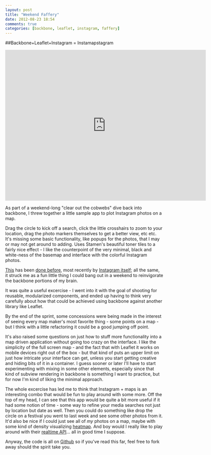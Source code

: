```yaml
---
layout: post
title: "Weekend Faffery"
date: 2012-08-23 18:54
comments: true
categories: [backbone, leaflet, instagram, faffery]
---
```

##Backbone+Leaflet+Instagram = Instamapstagram
<iframe width="640" height='480' src="http://iirvine.github.com/instamapstagram/index.html" frameborder="0"></iframe>

As part of a weekend-long "clear out the cobwebs" dive back into backbone, I threw together a little sample app to plot Instagram photos on a map. 

Drag the circle to kick off a search, click the little crosshairs to zoom to your location, drag the photo markers themselves to get a better view, etc etc. It's missing some basic functionality, like popups for the photos, that I may or may not get around to adding. Uses Stamen's beautiful toner tiles to a fairly nice effect - I like the counterpoint of the very minimal, black and white-ness of the basemap and interface with the colorful Instagram photos.

[This](http://www.mapgrams.com/) has been [done before](http://www.mapstagram.com/), most recently by [Instagram itself](http://blog.instagram.com/post/29555443184/instagram-3-0-photo-maps-more-weve-been); all the same, it struck me as a fun little thing I could bang out in a weekend to reinvigorate the backbone portions of my brain. 

It was quite a useful excercise - I went into it with the goal of shooting for reusable, modularized components, and ended up having to think very carefully about how that could be achieved using backbone against another library like Leaflet. 

By the end of the sprint, some concessions were being made in the interest of seeing every map maker's most favorite thing - some points on a map - but I think with a little refactoring it could be a good jumping off point. 

It's also raised some questions on just how to stuff more functionality into a map driven application without going too crazy on the interface. I like the simplicity of the full screen map - and the fact that with Leaflet it works on mobile devices right out of the box - but that kind of puts an upper limit on just how intricate your interface can get, unless you start getting creative and hiding bits of it in a container. I guess sooner or later I'll have to start experimenting with mixing in some other elements, especially since that kind of subview rendering in backbone is something I want to practice, but for now I'm kind of liking the minimal approach.

The whole excercise has led me to think that Instagram + maps is an interesting combo that would be fun to play around with some more. Off the top of my head, I can see that this app would be quite a bit more useful if it had some notion of time - some way to refine your media searches not just by location but date as well. Then you could do something like drop the circle on a festival you went to last week and see some other photos from it. It'd also be nice if I could just see all of *my* photos on a map, maybe with some kind of density visualizing [heatmap](https://github.com/sunng87/heatcanvas). And boy would I really like to play around with their [realtime API](http://instagram.com/developer/realtime/)… all in good time I suppose. 

Anyway, the code is all on [Github](https://github.com/iirvine/instamapstagram) so if you've read this far, feel free to fork away should the spirit take you.
 